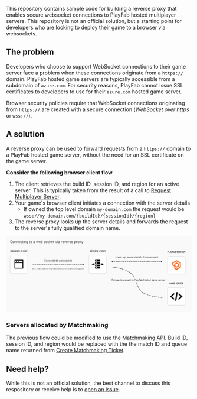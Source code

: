 This repository contains sample code for building a reverse proxy that enables secure websocket connections to PlayFab hosted multiplayer servers. This repository is not an official solution, but a starting point for developers who are looking to deploy their game to a browser via websockets.

## The problem
Developers who choose to support WebSocket connections to their game server face a problem when these connections originate from a `https://` domain. PlayFab hosted game servers are typically accessible from a subdomain of `azure.com`. For security reasons, PlayFab cannot issue SSL certificates to developers to use for their `azure.com` hosted game server.

Browser security policies require that WebSocket connections originating from `https://` are created with a secure connection (_WebSocket over https_ or `wss://`).

## A solution
A reverse proxy can be used to forward requests from a `https://` domain to a PlayFab hosted game server, without the need for an SSL certificate on the game server.

**Consider the following browser client flow**
1. The client retrieves the build ID, session ID, and region for an active server. This is typically taken from the result of a call to [Request Multiplayer Server](https://docs.microsoft.com/en-us/rest/api/playfab/multiplayer/multiplayer-server/request-multiplayer-server?view=playfab-rest).
1. Your game's browser client initiates a connection with the server details
    - If owned the top level domain `my-domain.com` the request would be `wss://my-domain.com/{buildId}/{sessionId}/{region}`
2. The reverse proxy looks up the server details and forwards the request to the server's fully qualified domain name.

![Connecting to a match diagram](ConnectToReverseProxyDiagram.png "Connecting to a match diagram")

### Servers allocated by Matchmaking
The previous flow could be modified to use the [Matchmaking API](https://docs.microsoft.com/en-us/rest/api/playfab/multiplayer/matchmaking?view=playfab-rest). Build ID, session ID, and region would be replaced with the the match ID and queue name returned from [Create Matchmaking Ticket](https://docs.microsoft.com/en-us/rest/api/playfab/multiplayer/matchmaking/create-matchmaking-ticket?view=playfab-rest).

## Need help?
While this is not an official solution, the best channel to discuss this respository or receive help is to [open an issue](https://github.com/PlayFab/MultiplayerServerSecureWebsocket/issues/new/choose).
